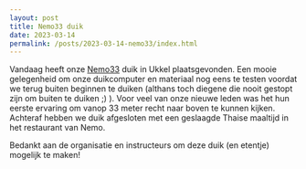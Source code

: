 ```yaml
---
layout: post
title: Nemo33 duik
date: 2023-03-14
permalink: /posts/2023-03-14-nemo33/index.html
---
```

Vandaag heeft onze [Nemo33](https://nemo33.be) duik in Ukkel plaatsgevonden. Een mooie gelegenheid om onze duikcomputer en materiaal nog eens te testen voordat we terug buiten
beginnen te duiken (althans toch diegene die nooit gestopt zijn om buiten te duiken ;) ). Voor veel van onze nieuwe leden was het hun eerste ervaring om vanop 33 meter recht naar
boven te kunnen kijken. Achteraf hebben we duik afgesloten met een geslaagde Thaise maaltijd in het restaurant van Nemo.

Bedankt aan de organisatie en instructeurs om deze duik (en etentje) mogelijk te maken!
